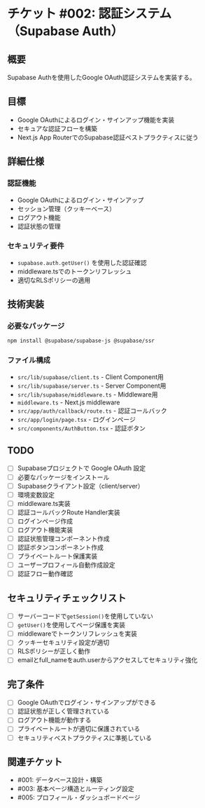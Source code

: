 # チケット #002: 認証システム（Supabase Auth）

## 概要
Supabase Authを使用したGoogle OAuth認証システムを実装する。

## 目標
- Google OAuthによるログイン・サインアップ機能を実装
- セキュアな認証フローを構築
- Next.js App RouterでのSupabase認証ベストプラクティスに従う

## 詳細仕様

### 認証機能
- Google OAuthによるログイン・サインアップ
- セッション管理（クッキーベース）
- ログアウト機能
- 認証状態の管理

### セキュリティ要件
- `supabase.auth.getUser()` を使用した認証確認
- middleware.tsでのトークンリフレッシュ
- 適切なRLSポリシーの適用

## 技術実装

### 必要なパッケージ
```bash
npm install @supabase/supabase-js @supabase/ssr
```

### ファイル構成
- `src/lib/supabase/client.ts` - Client Component用
- `src/lib/supabase/server.ts` - Server Component用
- `src/lib/supabase/middleware.ts` - Middleware用
- `middleware.ts` - Next.js middleware
- `src/app/auth/callback/route.ts` - 認証コールバック
- `src/app/login/page.tsx` - ログインページ
- `src/components/AuthButton.tsx` - 認証ボタン

## TODO
- [ ] Supabaseプロジェクトで Google OAuth 設定
- [ ] 必要なパッケージをインストール
- [ ] Supabaseクライアント設定（client/server）
- [ ] 環境変数設定
- [ ] middleware.ts実装
- [ ] 認証コールバックRoute Handler実装
- [ ] ログインページ作成
- [ ] ログアウト機能実装
- [ ] 認証状態管理コンポーネント作成
- [ ] 認証ボタンコンポーネント作成
- [ ] プライベートルート保護実装
- [ ] ユーザープロフィール自動作成設定
- [ ] 認証フロー動作確認

## セキュリティチェックリスト
- [ ] サーバーコードで`getSession()`を使用していない
- [ ] `getUser()`を使用してページ保護を実装
- [ ] middlewareでトークンリフレッシュを実装
- [ ] クッキーセキュリティ設定が適切
- [ ] RLSポリシーが正しく動作
- [ ] emailとfull_nameをauth.userからアクセスしてセキュリティ強化

## 完了条件
- [ ] Google OAuthでログイン・サインアップができる
- [ ] 認証状態が正しく管理されている
- [ ] ログアウト機能が動作する
- [ ] プライベートルートが適切に保護されている
- [ ] セキュリティベストプラクティスに準拠している

## 関連チケット
- #001: データベース設計・構築
- #003: 基本ページ構造とルーティング設定
- #005: プロフィール・ダッシュボードページ